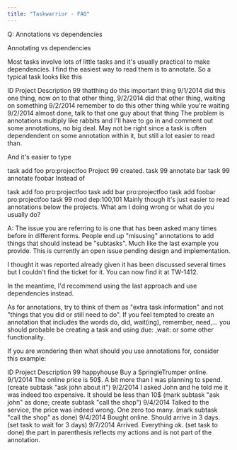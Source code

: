 ```yaml
---
title: "Taskwarrior - FAQ"
---
```


Q: Annotations vs dependencies

Annotating vs dependencies

Most tasks involve lots of little tasks and it's usually practical to make dependencies. I find the easiest way to read them is to annotate.
So a typical task looks like this

ID  Project   Description
99  thatthing  do this important  thing
               9/1/2014 did this one thing, now on to that other thing,
               9/2/2014 did that other thing, waiting on something
               9/2/2014 remember to do this other thing while you're waiting
               9/2/2014 almost done, talk to that one guy about that thing
The problem is annotations multiply like rabbits and I'll have to go in and comment out some annotations, no big deal.
May not be right since a task is often dependendent on some annotation within it, but still a lot easier to read than.

And it's easier to type

task add foo pro:projectfoo
Project 99 created.
task 99 annotate bar
task 99 annotate foobar
Instead of

task add foo pro:projectfoo
task add bar pro:projectfoo
task add foobar pro:projectfoo
task 99 mod dep:100,101
Mainly though it's just easier to read annotations below the projects.
What am I doing wrong or what do you usually do?

A: The issue you are referring to is one that has been asked many times before in different forms.
People end up "misusing" annotations to add things that should instead be "subtasks". Much like the last example you provide.
This is currently an open issue pending design and implementation.

I thought it was reported already given it has been discussed several times but I couldn't find the ticket for it.
You can now find it at TW-1412.

In the meantime, I'd recommend using the last approach and use dependencies instead.

As for annotations, try to think of them as "extra task information" and not "things that you did or still need to do".
If you feel tempted to create an annotation that includes the words do, did, wait(ing), remember, need,... you should probable be creating a task and using due: ,wait: or some other functionality.

If you are wondering then what should you use annotations for, consider this example:

ID  Project   Description
99  happyhouse Buy a SpringleTrumper online.
               9/1/2014 The online price is 50$. A bit more than I was planning to spend.
(create subtask "ask john about it")
               9/2/2014 I asked John and he told me it was indeed too expensive. It should be less than 10$  (mark subtask "ask john" as done; create subtask "call the shop")
               9/4/2014 Talked to the service, the price was indeed wrong. One zero too many.
(mark subtask "call the shop" as done)
               9/4/2014 Bought online. Should arrive in 3 days.
(set task to wait for 3 days)
               9/7/2014 Arrived. Everything ok.
(set task to done)
the part in parenthesis reflects my actions and is not part of the annotation.

